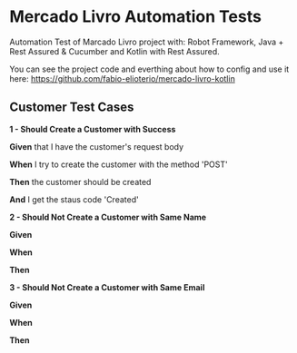 # Mercado Livro Automation Tests
Automation Test of Marcado Livro project with: Robot Framework, Java + Rest Assured & Cucumber and Kotlin with Rest Assured.

You can see the project code and everthing about how to config and use it here: https://github.com/fabio-elioterio/mercado-livro-kotlin

## Customer Test Cases
**1 - Should Create a Customer with Success**

**Given** that I have the customer's request body

**When** I try to create the customer with the method 'POST'

**Then** the customer should be created

**And** I get the staus code 'Created'

**2 - Should Not Create a Customer with Same Name**

**Given**

**When**

**Then**

**3 - Should Not Create a Customer with Same Email**

**Given**

**When**

**Then**
